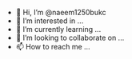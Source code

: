 - 👋 Hi, I’m @naeem1250bukc
- 👀 I’m interested in ...
- 🌱 I’m currently learning ...
- 💞️ I’m looking to collaborate on ...
- 📫 How to reach me ...

<!---
naeem1250bukc/naeem1250bukc is a ✨ special ✨ repository because its `README.md` (this file) appears on your GitHub profile.
You can click the Preview link to take a look at your changes.
--->
